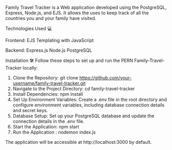 Family Travel Tracker is a Web application developed using the PostgreSQL, Express, Node.js, and EJS. It allows the uses to  keep track of all the countries you and your family have visited.



Technologies Used 💻

 Frontend:
 EJS Templating with JavaScript
 
 Backend:
 Express.js
 Node.js
 PostgreSQL

Installation 🛠️
Follow these steps to set up and run the PERN Family-Travel-Tracker locally:

1. Clone the Repository:
   git clone https://github.com/your-username/family-travel-tracker.git
2. Navigate to the Project Directory:
   cd family-travel-tracker
3. Install Dependencies:
   npm install
4. Set Up Environment Variables: Create a .env file in the root directory and configure environment variables, including database connection details and secret keys.
5. Database Setup: Set up your PostgreSQL database and update the connection details in the .env file.
6. Start the Application:
   npm start
7. Run the Application :
   nodemon index.js
   
The application will be accessible at http://localhost:3000 by default.
